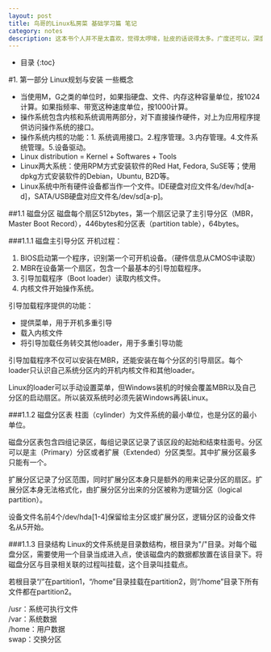 ```yaml
---
layout: post
title: 鸟哥的Linux私房菜 基础学习篇 笔记
category: notes
description: 这本书个人并不是太喜欢，觉得太啰嗦，扯皮的话说得太多。广度还可以，深度不够，作为Linux入门还凑合。
---
```


* 目录
{:toc}

#1. 第一部分 Linux规划与安装
一些概念

* 当使用M，G之类的单位时，如果指硬盘、文件、内存这种容量单位，按1024计算。如果指频率、带宽这种速度单位，按1000计算。
* 操作系统包含内核和系统调用两部分，对下直接操作硬件，对上为应用程序提供访问操作系统的接口。
* 操作系统内核的功能：1. 系统调用接口。2.程序管理。3.内存管理。4.文件系统管理。5.设备驱动。
* Linux distribution = Kernel + Softwares + Tools
* Linux两大系统：使用RPM方式安装软件的Red Hat, Fedora, SuSE等；使用dpkg方式安装软件的Debian，Ubuntu, B2D等。
* Linux系统中所有硬件设备都当作一个文件。IDE硬盘对应文件名/dev/hd[a-d]，SATA/USB硬盘对应文件名/dev/sd[a-p]。

##1.1 磁盘分区
磁盘每个扇区512bytes，第一个扇区记录了主引导分区（MBR，Master Boot Record），446bytes和分区表（partition table），64bytes。

###1.1.1 磁盘主引导分区
开机过程：

1. BIOS启动第一个程序，识别第一个可开机设备。（硬件信息从CMOS中读取）
2. MBR在设备第一个扇区，包含一个最基本的引导加载程序。
3. 引导加载程序（Boot loader）读取内核文件。
4. 内核文件开始操作系统。

引导加载程序提供的功能：

* 提供菜单，用于开机多重引导
* 载入内核文件
* 将引导加载任务转交其他loader，用于多重引导功能

引导加载程序不仅可以安装在MBR，还能安装在每个分区的引导扇区。每个loader只认识自己系统分区内的开机内核文件和其他loader。

Linux的loader可以手动设置菜单，但Windows装机的时候会覆盖MBR以及自己分区的启动扇区。所以装双系统时必须先装Windows再装Linux。

###1.1.2 磁盘分区表
柱面（cylinder）为文件系统的最小单位，也是分区的最小单位。

磁盘分区表包含四组记录区，每组记录区记录了该区段的起始和结束柱面号。分区可以是主（Primary）分区或者扩展（Extended）分区类型。其中扩展分区最多只能有一个。

扩展分区记录了分区范围，同时扩展分区本身只是额外的用来记录分区的扇区。扩展分区本身无法格式化，由扩展分区分出来的分区被称为逻辑分区（logical partition）。

设备文件名前4个/dev/hda[1-4]保留给主分区或扩展分区，逻辑分区的设备文件名从5开始。

###1.1.3 目录结构
Linux的文件系统是目录数结构，根目录为"/"目录。对每个磁盘分区，需要使用一个目录当成进入点，使该磁盘内的数据都放置在该目录下。将磁盘分区与目录相关联的过程叫挂载，这个目录叫挂载点。

若根目录“/”在partition1，“/home”目录挂载在partition2，则“/home”目录下所有文件都在partition2。

/usr：系统可执行文件  
/var：系统数据  
/home：用户数据  
swap：交换分区  



